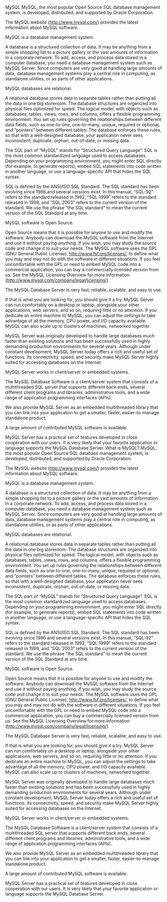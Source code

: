 MySQL
MySQL, the most popular Open Source SQL database management system, is developed, distributed, and supported by Oracle Corporation.

The MySQL website (http://www.mysql.com/) provides the latest information about MySQL software.

MySQL is a database management system.

A database is a structured collection of data. It may be anything from a simple shopping list to a picture gallery or the vast amounts of information in a corporate network. To add, access, and process data stored in a computer database, you need a database management system such as MySQL Server. Since computers are very good at handling large amounts of data, database management systems play a central role in computing, as standalone utilities, or as parts of other applications.

MySQL databases are relational.

A relational database stores data in separate tables rather than putting all the data in one big storeroom. The database structures are organized into physical files optimized for speed. The logical model, with objects such as databases, tables, views, rows, and columns, offers a flexible programming environment. You set up rules governing the relationships between different data fields, such as one-to-one, one-to-many, unique, required or optional, and “pointers” between different tables. The database enforces these rules, so that with a well-designed database, your application never sees inconsistent, duplicate, orphan, out-of-date, or missing data.

The SQL part of “MySQL” stands for “Structured Query Language”. SQL is the most common standardized language used to access databases. Depending on your programming environment, you might enter SQL directly (for example, to generate reports), embed SQL statements into code written in another language, or use a language-specific API that hides the SQL syntax.

SQL is defined by the ANSI/ISO SQL Standard. The SQL standard has been evolving since 1986 and several versions exist. In this manual, “SQL-92” refers to the standard released in 1992, “SQL:1999” refers to the standard released in 1999, and “SQL:2003” refers to the current version of the standard. We use the phrase “the SQL standard” to mean the current version of the SQL Standard at any time.

MySQL software is Open Source.

Open Source means that it is possible for anyone to use and modify the software. Anybody can download the MySQL software from the Internet and use it without paying anything. If you wish, you may study the source code and change it to suit your needs. The MySQL software uses the GPL (GNU General Public License), http://www.fsf.org/licenses/, to define what you may and may not do with the software in different situations. If you feel uncomfortable with the GPL or need to embed MySQL code into a commercial application, you can buy a commercially licensed version from us. See the MySQL Licensing Overview for more information (http://www.mysql.com/company/legal/licensing/).

The MySQL Database Server is very fast, reliable, scalable, and easy to use.

If that is what you are looking for, you should give it a try. MySQL Server can run comfortably on a desktop or laptop, alongside your other applications, web servers, and so on, requiring little or no attention. If you dedicate an entire machine to MySQL, you can adjust the settings to take advantage of all the memory, CPU power, and I/O capacity available. MySQL can also scale up to clusters of machines, networked together.

MySQL Server was originally developed to handle large databases much faster than existing solutions and has been successfully used in highly demanding production environments for several years. Although under constant development, MySQL Server today offers a rich and useful set of functions. Its connectivity, speed, and security make MySQL Server highly suited for accessing databases on the Internet.

MySQL Server works in client/server or embedded systems.

The MySQL Database Software is a client/server system that consists of a multithreaded SQL server that supports different back ends, several different client programs and libraries, administrative tools, and a wide range of application programming interfaces (APIs).

We also provide MySQL Server as an embedded multithreaded library that you can link into your application to get a smaller, faster, easier-to-manage standalone product.

A large amount of contributed MySQL software is available.

MySQL Server has a practical set of features developed in close cooperation with our users. It is very likely that your favorite application or language supports the MySQL Database Server. What is MySQL?
MySQL, the most popular Open Source SQL database management system, is developed, distributed, and supported by Oracle Corporation.

The MySQL website (http://www.mysql.com/) provides the latest information about MySQL software.

MySQL is a database management system.

A database is a structured collection of data. It may be anything from a simple shopping list to a picture gallery or the vast amounts of information in a corporate network. To add, access, and process data stored in a computer database, you need a database management system such as MySQL Server. Since computers are very good at handling large amounts of data, database management systems play a central role in computing, as standalone utilities, or as parts of other applications.

MySQL databases are relational.

A relational database stores data in separate tables rather than putting all the data in one big storeroom. The database structures are organized into physical files optimized for speed. The logical model, with objects such as databases, tables, views, rows, and columns, offers a flexible programming environment. You set up rules governing the relationships between different data fields, such as one-to-one, one-to-many, unique, required or optional, and “pointers” between different tables. The database enforces these rules, so that with a well-designed database, your application never sees inconsistent, duplicate, orphan, out-of-date, or missing data.

The SQL part of “MySQL” stands for “Structured Query Language”. SQL is the most common standardized language used to access databases. Depending on your programming environment, you might enter SQL directly (for example, to generate reports), embed SQL statements into code written in another language, or use a language-specific API that hides the SQL syntax.

SQL is defined by the ANSI/ISO SQL Standard. The SQL standard has been evolving since 1986 and several versions exist. In this manual, “SQL-92” refers to the standard released in 1992, “SQL:1999” refers to the standard released in 1999, and “SQL:2003” refers to the current version of the standard. We use the phrase “the SQL standard” to mean the current version of the SQL Standard at any time.

MySQL software is Open Source.

Open Source means that it is possible for anyone to use and modify the software. Anybody can download the MySQL software from the Internet and use it without paying anything. If you wish, you may study the source code and change it to suit your needs. The MySQL software uses the GPL (GNU General Public License), http://www.fsf.org/licenses/, to define what you may and may not do with the software in different situations. If you feel uncomfortable with the GPL or need to embed MySQL code into a commercial application, you can buy a commercially licensed version from us. See the MySQL Licensing Overview for more information (http://www.mysql.com/company/legal/licensing/).

The MySQL Database Server is very fast, reliable, scalable, and easy to use.

If that is what you are looking for, you should give it a try. MySQL Server can run comfortably on a desktop or laptop, alongside your other applications, web servers, and so on, requiring little or no attention. If you dedicate an entire machine to MySQL, you can adjust the settings to take advantage of all the memory, CPU power, and I/O capacity available. MySQL can also scale up to clusters of machines, networked together.

MySQL Server was originally developed to handle large databases much faster than existing solutions and has been successfully used in highly demanding production environments for several years. Although under constant development, MySQL Server today offers a rich and useful set of functions. Its connectivity, speed, and security make MySQL Server highly suited for accessing databases on the Internet.

MySQL Server works in client/server or embedded systems.

The MySQL Database Software is a client/server system that consists of a multithreaded SQL server that supports different back ends, several different client programs and libraries, administrative tools, and a wide range of application programming interfaces (APIs).

We also provide MySQL Server as an embedded multithreaded library that you can link into your application to get a smaller, faster, easier-to-manage standalone product.

A large amount of contributed MySQL software is available.

MySQL Server has a practical set of features developed in close cooperation with our users. It is very likely that your favorite application or language supports the MySQL Database Server.